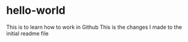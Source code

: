 # hello-world
This is to learn how to work in Github
This is the changes I made to the initial readme file
